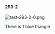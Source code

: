 #### 293-2
![test-293-2-0.png](https://github.com/lil-lab/nlvr/raw/master/nlvr/test/images/4/test-293-2-0.png "test-293-2-0.png")

There is 1 blue triangle